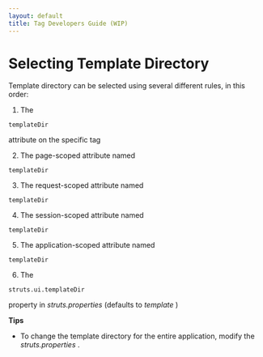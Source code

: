 ```yaml
---
layout: default
title: Tag Developers Guide (WIP)
---
```


# Selecting Template Directory

Template directory can be selected using several different rules, in this order:

1. The 

~~~~~~~
templateDir
~~~~~~~
 attribute on the specific tag

2. The page-scoped attribute named 

~~~~~~~
templateDir
~~~~~~~

3. The request-scoped attribute named 

~~~~~~~
templateDir
~~~~~~~

4. The session-scoped attribute named 

~~~~~~~
templateDir
~~~~~~~

5. The application-scoped attribute named 

~~~~~~~
templateDir
~~~~~~~

6. The 

~~~~~~~
struts.ui.templateDir
~~~~~~~
 property in _struts.properties_  (defaults to _template_ )

__Tips__

+ To change the template directory for the entire application, modify the _struts.properties_ .

